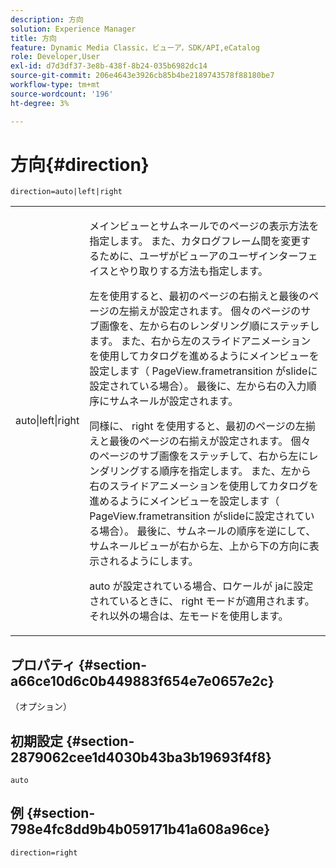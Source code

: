 ```yaml
---
description: 方向
solution: Experience Manager
title: 方向
feature: Dynamic Media Classic，ビューア，SDK/API,eCatalog
role: Developer,User
exl-id: d7d3df37-3e8b-438f-8b24-035b6982dc14
source-git-commit: 206e4643e3926cb85b4be2189743578f88180be7
workflow-type: tm+mt
source-wordcount: '196'
ht-degree: 3%

---
```


# 方向{#direction}

`direction=auto|left|right`

<table id="table_1D425B7685D448459CD3FE8D683C813C"> 
 <tbody> 
  <tr> 
   <td colname="col1"> <p> <span class="codeph"> auto|left|right  </span> </p> </td> 
   <td colname="col2"> <p>メインビューとサムネールでのページの表示方法を指定します。 また、カタログフレーム間を変更するために、ユーザがビューアのユーザインターフェイスとやり取りする方法も指定します。 </p> <p><span class="codeph">左</span>を使用すると、最初のページの右揃えと最後のページの左揃えが設定されます。 個々のページのサブ画像を、左から右のレンダリング順にステッチします。 また、右から左のスライドアニメーションを使用してカタログを進めるようにメインビューを設定します（ <span class="codeph"> PageView.frametransition </span>がslideに設定されている場合）。 最後に、左から右の入力順序にサムネールが設定されます。 </p> <p>同様に、<span class="codeph"> right </span>を使用すると、最初のページの左揃えと最後のページの右揃えが設定されます。 個々のページのサブ画像をステッチして、右から左にレンダリングする順序を指定します。 また、左から右のスライドアニメーションを使用してカタログを進めるようにメインビューを設定します（ <span class="codeph"> PageView.frametransition </span>がslideに設定されている場合）。 最後に、サムネールの順序を逆にして、サムネールビューが右から左、上から下の方向に表示されるようにします。 </p> <p><span class="codeph"> auto </span>が設定されている場合、ロケールが<span class="codeph"> jaに設定されているときに、<span class="codeph"> right </span>モードが適用されます。</span>それ以外の場合は、<span class="codeph">左</span>モードを使用します。 </p> </td> 
  </tr> 
 </tbody> 
</table>

## プロパティ {#section-a66ce10d6c0b449883f654e7e0657e2c}

（オプション）

## 初期設定 {#section-2879062cee1d4030b43ba3b19693f4f8}

`auto`

## 例 {#section-798e4fc8dd9b4b059171b41a608a96ce}

`direction=right`
